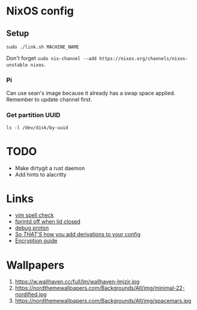 # NixOS config

## Setup

`sudo ./link.sh MACHINE_NAME`

Don't forget `sudo nix-channel --add https://nixos.org/channels/nixos-unstable nixos`.

### Pi

Can use sean's image because it already has a swap space applied. Remember to update channel first.

### Get partition UUID

`ls -l /dev/disk/by-uuid`

# TODO

* Make dirtygit a rust daemon
* Add hints to alacritty

# Links

* [vim spell check](https://www.adamalbrecht.com/blog/2019/10/21/spell-check-in-vim-for-markdown-and-git-commit-messages/)
* [fprintd off when lid closed](https://unix.stackexchange.com/questions/678609/how-to-disable-fingerprint-authentication-when-laptop-lid-is-closed)
* [debug proton](https://forums.linuxmint.com/viewtopic.php?t=353144)
* [So _THAT'S_ how you add derivations to your config](https://discourse.nixos.org/t/howto-merge-a-derivation-nix-to-etc-nixos-configuration-nix/12797/3)
* [Encryption guide](https://gist.github.com/martijnvermaat/76f2e24d0239470dd71050358b4d5134)

# Wallpapers

1. https://w.wallhaven.cc/full/lm/wallhaven-lmjzjr.jpg
2. https://nordthemewallpapers.com/Backgrounds/All/img/minimal-22-nordified.jpg
3. https://nordthemewallpapers.com/Backgrounds/All/img/spacemars.jpg
